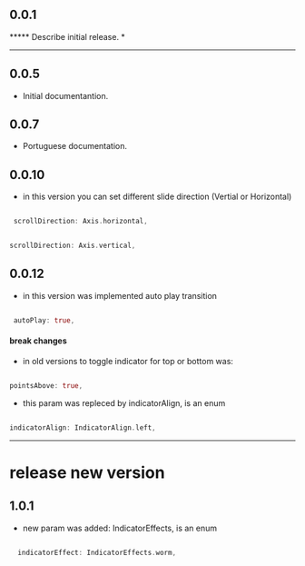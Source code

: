 ## 0.0.1

***** Describe initial release.
*  

****

## 0.0.5

* Initial documentantion.

## 0.0.7

* Portuguese documentation.
  
## 0.0.10

* in this version you can set different slide direction (Vertial or Horizontal)

```dart

 scrollDirection: Axis.horizontal,

 ```

 ```dart
 
 scrollDirection: Axis.vertical,

 ```

## 0.0.12

* in this version was implemented auto play transition

```dart

 autoPlay: true,

 ```

#### break changes

* in old versions to toggle indicator for top or bottom was:

 ```dart
 
pointsAbove: true,

 ```

* this param was repleced by indicatorAlign, is an enum

 ```dart
 
indicatorAlign: IndicatorAlign.left,

 ```

****

# release new version

## 1.0.1

* new param was added: IndicatorEffects, is an enum

 ```dart
 
   indicatorEffect: IndicatorEffects.worm,

 ```
